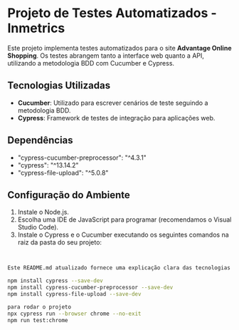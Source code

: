 # Projeto de Testes Automatizados - Inmetrics

Este projeto implementa testes automatizados para o site **Advantage Online Shopping**. Os testes abrangem tanto a interface web quanto a API, utilizando a metodologia BDD com Cucumber e Cypress.

## Tecnologias Utilizadas

- **Cucumber**: Utilizado para escrever cenários de teste seguindo a metodologia BDD.
- **Cypress**: Framework de testes de integração para aplicações web.

## Dependências

- "cypress-cucumber-preprocessor": "^4.3.1"
- "cypress": "^13.14.2"
- "cypress-file-upload": "^5.0.8"

## Configuração do Ambiente

1. Instale o Node.js.
2. Escolha uma IDE de JavaScript para programar (recomendamos o Visual Studio Code).
3. Instale o Cypress e o Cucumber executando os seguintes comandos na raiz da pasta do seu projeto:

```bash


Este README.md atualizado fornece uma explicação clara das tecnologias utilizadas, como configurar o ambiente e como executar os testes, além de incluir os comandos necessários para instalar o Cypress com Cucumber.

npm install cypress --save-dev
npm install cypress-cucumber-preprocessor --save-dev
npm install cypress-file-upload --save-dev

para rodar o projeto
npx cypress run --browser chrome --no-exit
npm run test:chrome
